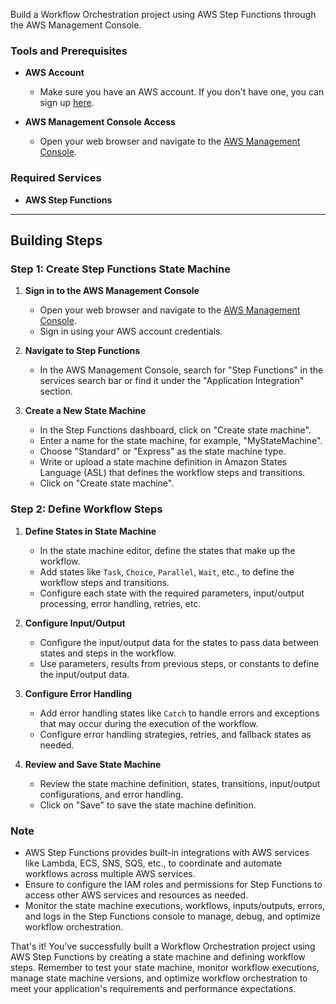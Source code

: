 Build a Workflow Orchestration project using AWS Step Functions through the AWS Management Console.

### Tools and Prerequisites

- **AWS Account**
  - Make sure you have an AWS account. If you don't have one, you can sign up [here](https://aws.amazon.com/).

- **AWS Management Console Access**
  - Open your web browser and navigate to the [AWS Management Console](https://aws.amazon.com/console/).

### Required Services

- **AWS Step Functions**

---

## Building Steps

### Step 1: Create Step Functions State Machine

1. **Sign in to the AWS Management Console**
   - Open your web browser and navigate to the [AWS Management Console](https://aws.amazon.com/console/).
   - Sign in using your AWS account credentials.

2. **Navigate to Step Functions**
   - In the AWS Management Console, search for "Step Functions" in the services search bar or find it under the "Application Integration" section.

3. **Create a New State Machine**
   - In the Step Functions dashboard, click on "Create state machine".
   - Enter a name for the state machine, for example, "MyStateMachine".
   - Choose "Standard" or "Express" as the state machine type.
   - Write or upload a state machine definition in Amazon States Language (ASL) that defines the workflow steps and transitions.
   - Click on "Create state machine".

### Step 2: Define Workflow Steps

1. **Define States in State Machine**
   - In the state machine editor, define the states that make up the workflow.
   - Add states like `Task`, `Choice`, `Parallel`, `Wait`, etc., to define the workflow steps and transitions.
   - Configure each state with the required parameters, input/output processing, error handling, retries, etc.

2. **Configure Input/Output**
   - Configure the input/output data for the states to pass data between states and steps in the workflow.
   - Use parameters, results from previous steps, or constants to define the input/output data.

3. **Configure Error Handling**
   - Add error handling states like `Catch` to handle errors and exceptions that may occur during the execution of the workflow.
   - Configure error handling strategies, retries, and fallback states as needed.

4. **Review and Save State Machine**
   - Review the state machine definition, states, transitions, input/output configurations, and error handling.
   - Click on "Save" to save the state machine definition.

### Note

- AWS Step Functions provides built-in integrations with AWS services like Lambda, ECS, SNS, SQS, etc., to coordinate and automate workflows across multiple AWS services.
- Ensure to configure the IAM roles and permissions for Step Functions to access other AWS services and resources as needed.
- Monitor the state machine executions, workflows, inputs/outputs, errors, and logs in the Step Functions console to manage, debug, and optimize workflow orchestration.

That's it! You've successfully built a Workflow Orchestration project using AWS Step Functions by creating a state machine and defining workflow steps. Remember to test your state machine, monitor workflow executions, manage state machine versions, and optimize workflow orchestration to meet your application's requirements and performance expectations.
